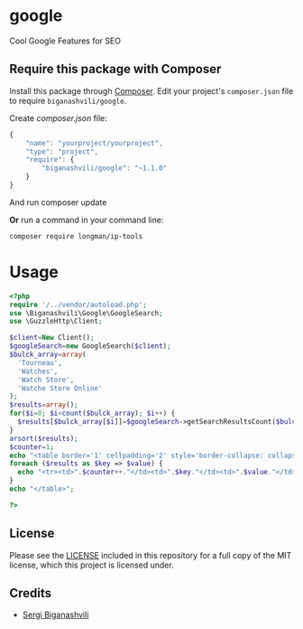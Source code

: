# google
Cool Google Features for SEO
## Require this package with Composer
Install this package through [Composer](https://getcomposer.org/).
Edit your project's `composer.json` file to require
`biganashvili/google`.

Create *composer.json* file:
```js
{
    "name": "yourproject/yourproject",
    "type": "project",
    "require": {
        "biganashvili/google": "~1.1.0"
    }
}
```
And run composer update

**Or** run a command in your command line:

```
composer require longman/ip-tools
```
# Usage
```php
<?php
require '/../vendor/autoload.php';
use \Biganashvili\Google\GoogleSearch;
use \GuzzleHttp\Client;

$client=New Client();
$googleSearch=new GoogleSearch($client);
$bulck_array=array(
  'Tourneau',
  'Watches',
  'Watch Store',
  'Watche Store Online'
);
$results=array();
for($i=0; $i<count($bulck_array); $i++) {
  $results[$bulck_array[$i]]=$googleSearch->getSearchResultsCount($bulck_array[$i]);
}
arsort($results);
$counter=1;
echo "<table border='1' cellpadding='2' style='border-collapse: collapse;'>";
foreach ($results as $key => $value) {
  echo "<tr><td>".$counter++."</td><td>".$key."</td><td>".$value."</td></tr>";
}
echo "</table>";

?>
```
## License

Please see the [LICENSE](LICENSE.md) included in this repository for a full copy of the MIT license,
which this project is licensed under.

## Credits

- [Sergi Biganashvili](https://github.com/biganashvili)
